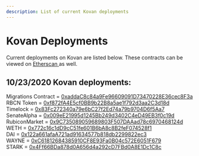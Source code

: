 ```yaml
---
description: List of current Kovan deployments
---
```


# Kovan Deployments

Current deployments on Kovan are listed below. These contracts can be viewed on [Etherscan ](https://kovan.etherscan.io/)as well.

## 10/23/2020 Kovan deployments:

Migrations Contract = [0xaddaC8c84a9Fe96609091D73470228E36cec8F3a](https://kovan.etherscan.io/address/0xaddaC8c84a9Fe96609091D73470228E36cec8F3a)  
RBCN Token = [0xf872fA4E5cf0BB9b22B8a5ae1f792d3aa2C3d18d](https://kovan.etherscan.io/address/0xf872fa4e5cf0bb9b22b8a5ae1f792d3aa2c3d18d)   
Timelock = [0x83Fc272340a79e6bC27f2Ed74a79b9704D6f5Aa7](https://kovan.etherscan.io/address/0x83fc272340a79e6bc27f2ed74a79b9704d6f5aa7)   
SenateAlpha = [0x009eE21995d1245Bb249d3402C4eD49EB3f0c19d](https://kovan.etherscan.io/address/0x009eE21995d1245Bb249d3402C4eD49EB3f0c19d)  
RubiconMarket = [0x9C735089059689803F507DAAad78c6970468124d](https://kovan.etherscan.io/address/0x9c735089059689803f507daaad78c6970468124d)   
WETH = [0x772c16c1dD9cC51fe601B6bA8c8B2feF074528f1](https://kovan.etherscan.io/address/0x772c16c1dd9cc51fe601b6ba8c8b2fef074528f1)   
DAI = [0x122a661afaA721ad91634577b818db2299822ec3](https://kovan.etherscan.io/address/0x122a661afaa721ad91634577b818db2299822ec3)  
WAYNE = [0xC61812684385910CF8E93Fa0B04c572E6051F679](https://kovan.etherscan.io/address/0xc61812684385910cf8e93fa0b04c572e6051f679)  
STARK = [0x4Ff66BDa878d0A656d4a292cD7FBd0A8E1Dc1C8c](https://kovan.etherscan.io/address/0x4Ff66BDa878d0A656d4a292cD7FBd0A8E1Dc1C8c)

